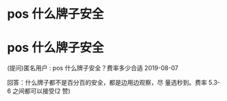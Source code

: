 # pos 什么牌子安全

# pos 什么牌子安全

(提问)匿名用户 : pos 什么牌子安全？费率多少合适 2019-08-07

回答：什么牌子都不是百分百的安全，都是边用边观察，尽 量选秒到。费率 5.3-6 之间都可以接受(2 赞)